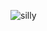 ![silly](https://github.com/yakkudev/yakkudev/assets/65334490/dd511d89-2759-4a38-955a-3db9b38b269d)
